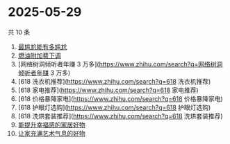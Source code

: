 # 2025-05-29

共 10 条

<!-- BEGIN -->
<!-- 最后更新时间 Thu May 29 2025 20:22:03 GMT+0800 (China Standard Time) -->

1. [最尴尬能有多尴尬](https://www.zhihu.com/search?q=最尴尬能有多尴尬)
1. [燃油附加费下调](https://www.zhihu.com/search?q=燃油附加费下调)
1. [网络树洞倾听者年赚 3 万多](https://www.zhihu.com/search?q=网络树洞倾听者年赚
   3 万多)
1. [618 洗衣机推荐](https://www.zhihu.com/search?q=618 洗衣机推荐)
1. [618 家电推荐](https://www.zhihu.com/search?q=618 家电推荐)
1. [618 价格暴降家电](https://www.zhihu.com/search?q=618 价格暴降家电)
1. [618 护眼灯选购](https://www.zhihu.com/search?q=618 护眼灯选购)
1. [618 洗烘套装推荐](https://www.zhihu.com/search?q=618 洗烘套装推荐)
1. [能提升幸福感的家居好物](https://www.zhihu.com/search?q=能提升幸福感的家居好物)
1. [让家充满艺术气息的好物](https://www.zhihu.com/search?q=让家充满艺术气息的好物)

<!-- END -->
